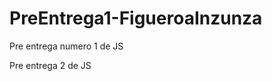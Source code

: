 # PreEntrega1-FigueroaInzunza
Pre entrega numero 1 de JS
<!-- Lo que quise hacer es simular una tienda, donde la gente se registra primero teniendo que ser mayor de edad, pero si no sos, igualmente podrias ver la store. Quise poner una calculadora de productos dentro de la tienda pero tuve un problema que no se me mostraba el alert con el resultado de la suma-->
Pre entrega 2 de JS
<!-- Añadi para que las operaciones hechas en la calculadora se muestren en una tabla debajo del titulo, también le agregué un botón de filtro para que me muestre las operaciones menores a 550, quiero apuntar a realizar un carrito convencional cuando clickeas un producto te lo manda al carrito y de ahí va realizando las sumas automaticamente.-->